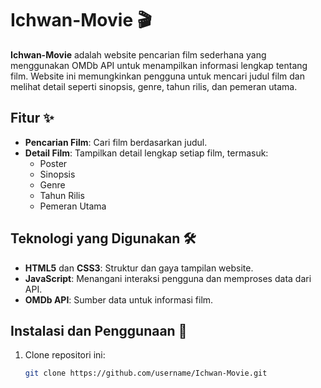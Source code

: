 # Ichwan-Movie 🎬

**Ichwan-Movie** adalah website pencarian film sederhana yang menggunakan OMDb API untuk menampilkan informasi lengkap tentang film. Website ini memungkinkan pengguna untuk mencari judul film dan melihat detail seperti sinopsis, genre, tahun rilis, dan pemeran utama.

## Fitur ✨
- **Pencarian Film**: Cari film berdasarkan judul.
- **Detail Film**: Tampilkan detail lengkap setiap film, termasuk:
  - Poster
  - Sinopsis
  - Genre
  - Tahun Rilis
  - Pemeran Utama

## Teknologi yang Digunakan 🛠️
- **HTML5** dan **CSS3**: Struktur dan gaya tampilan website.
- **JavaScript**: Menangani interaksi pengguna dan memproses data dari API.
- **OMDb API**: Sumber data untuk informasi film.

## Instalasi dan Penggunaan 🚀
1. Clone repositori ini:
   ```bash
   git clone https://github.com/username/Ichwan-Movie.git
